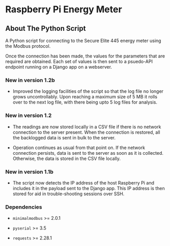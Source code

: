 # Raspberry Pi Energy Meter

## About The Python Script

A Python script for connecting to the Secure Elite 445 energy meter using the Modbus protocol.

Once the connection has been made, the values for the parameters that are required are obtained. Each set of values is then sent to a psuedo-API endpoint running on a Django app on a webserver.

### New in version 1.2b

* Improved the logging facilities of the script so that the log file no longer grows uncontrollably. Upon reaching a maximum size of 5 MB it rolls over to the next log file, with there being upto 5 log files for analysis.

### New in version 1.2

* The readings are now stored locally in a CSV file if there is no network connection to the server present. When the connection is restored, all the backlogged data is sent in bulk to the server.

* Operation continues as usual from that point on. If the network connection persists, data is sent to the server as soon as it is collected. Otherwise, the data is stored in the CSV file locally.

### New in version 1.1b

* The script now detects the IP address of the host Raspberry Pi and includes it in the payload sent to the Django app. This IP address is then stored for aid in trouble-shooting sessions over SSH.

### Dependencies

* `minimalmodbus` >= 2.0.1

* `pyserial` >= 3.5

* `requests` >= 2.28.1
